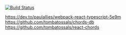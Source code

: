 [![Build Status](https://travis-ci.com/Serabass/lrx.svg?branch=master)](https://travis-ci.com/Serabass/lrx)

https://dev.to/paulallies/webpack-react-typescript-5e9m
https://github.com/tombatossals/chords-db
https://github.com/tombatossals/react-chords

